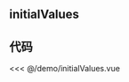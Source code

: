 ## initialValues

<script setup>
import InitialValues from './demo/initialValues.vue'
</script>

<ClientOnly>
<InitialValues />
</ClientOnly>

## 代码

<<< @/demo/initialValues.vue
